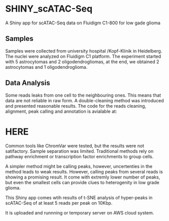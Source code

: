 # SHINY_scATAC-Seq
A Shiny app for scATAC-Seq data on Fluidigm C1-800 for low gade glioma

## Samples
Samples were collected from university hospital /Kopf-Klinik in Heidelberg.
The nuclei were analyzed on Fluidigm C1 platform. The experiment started with 5 astrocytomas and 2 oligodendrogliomas, at the end, we obtained 2 astrocytomas and 1 oligodendroglioma.

## Data Analysis
Some reads leaks from one cell to the neighbouring ones. This means that data are not reliable in raw form. A double-cleaning method was introduced and presented reasonable results. 
The code for the reads cleaning, alignment, peak calling and annotation is avialable at:
# HERE


Common tools like ChromVar were tested, but the results were not satifactory. Sample separation was limited. Traditional methods rely on pathway enrichment or transcription factor enrichments to group cells.

A simpler method might be calling peaks, however, uncertenties in the method leads to weak results. However, calling peaks from several reads is showing a promising result. It come with extremly lower number of peaks, but even the smallest cells can provide clues to heterogenity in low grade glioma.

This Shiny app comes wtih results of t-SNE analysis of hyper-peaks in scATAC-Seq of at least 5 reads per peak on 10Kbp.

It is uploaded and runnning or temporary server on AWS cloud system.

